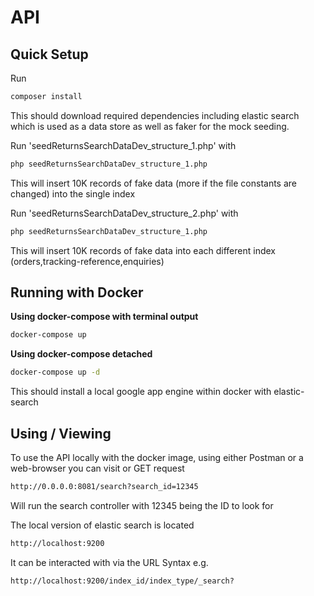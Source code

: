 # API #

## Quick Setup ##

Run
```bash
composer install
```
This should download required dependencies including elastic search which is used as a data store as
well as faker for the mock seeding.

Run 'seedReturnsSearchDataDev_structure_1.php' with

```bash
php seedReturnsSearchDataDev_structure_1.php
```

This will insert 10K records of fake data (more if the file constants are changed) into the single index

Run 'seedReturnsSearchDataDev_structure_2.php' with

```bash
php seedReturnsSearchDataDev_structure_1.php
```

This will insert 10K records of fake data into each different index (orders,tracking-reference,enquiries)
## Running with Docker ##

**Using docker-compose with terminal output**

```bash
docker-compose up
```

**Using docker-compose detached**

```bash
docker-compose up -d
```
This should install a local google app engine within docker with elastic-search
## Using / Viewing ##
To use the API locally with the docker image, using either Postman or a web-browser
you can visit or GET request
```bash
http://0.0.0.0:8081/search?search_id=12345
```
Will run the search controller with 12345 being the ID to look for

The local version of elastic search is located
```bash
http://localhost:9200
```
It can be interacted with via the URL Syntax e.g.
```bash
http://localhost:9200/index_id/index_type/_search?
```
